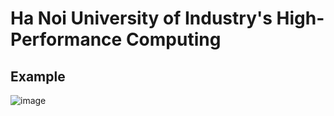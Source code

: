 # Ha Noi University of Industry's High-Performance Computing

## Example
![image](https://github.com/minhnguyenparalax/High-Performance-Computing/assets/138836179/4329770d-60f6-4eff-a751-b677e0156f11)
